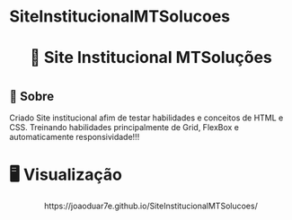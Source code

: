 # SiteInstitucionalMTSolucoes


<h1 align="center">🏦 Site Institucional MTSoluções<h1>
<p align="center">
</p>

## 🔖 Sobre

<p align="center">

Criado Site institucional afim de testar habilidades e conceitos de HTML e CSS.
Treinando habilidades principalmente de Grid, FlexBox e automaticamente responsividade!!!

</p>

# 🖥️ Visualização

<p align="center">
    https://joaoduar7e.github.io/SiteInstitucionalMTSolucoes/
</p>


